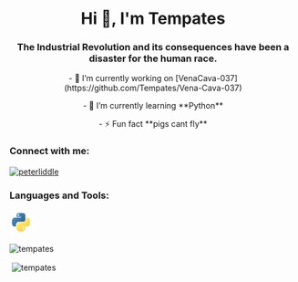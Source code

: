 <h1 align="center">Hi 👋, I'm Tempates</h1>
<h3 align="center">The Industrial Revolution and its consequences have been a disaster for the human race.</h3>

<p align=center>- 🔭 I’m currently working on [VenaCava-037](https://github.com/Tempates/Vena-Cava-037)</p>

<p align=center>- 🌱 I’m currently learning **Python**</p>

<p align=center>- ⚡ Fun fact **pigs cant fly**</p>

<h3 align="left">Connect with me:</h3>
<p align="left">
<a href="https://linkedin.com/in/peterliddle" target="blank"><img align="center" src="https://raw.githubusercontent.com/rahuldkjain/github-profile-readme-generator/master/src/images/icons/Social/linked-in-alt.svg" alt="peterliddle" height="30" width="40" /></a>
</p>

<h3 align="left">Languages and Tools:</h3>
<p align="left"> <a href="https://www.python.org" target="_blank" rel="noreferrer"> <img src="https://raw.githubusercontent.com/devicons/devicon/master/icons/python/python-original.svg" alt="python" width="40" height="40"/> </a> </p>

<p><img align=center src="https://github-readme-stats.vercel.app/api/top-langs?username=tempates&show_icons=true&theme=dark&bg_color=0d1117&hide_border=true&locale=en&layout=compact" alt="tempates" /></p>

<p>&nbsp;<img align=center src="https://github-readme-stats.vercel.app/api?username=tempates&show_icons=true&theme=dark&bg_color=0d1117&hide_border=true&locale=en" alt="tempates" /></p>

